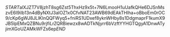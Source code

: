 $START$alXJZT7V8jzhT8sg6Zst5ThxHz9x5t+7N6LmooH1uUafkQHe6DJSnMszvE6l9iIb13n4dByNXtJ3aIOZ1x0CfvNAT23AWB69dEAkTHlha+oBboEm0rOC9/cKp6gWJ8JLlKlnQQFWyq5+fniRS1UDxef8yknWHby8s1DdgmaprF1kumX9JB5lpEMxQZBNu9rjfiLrZQRBiewzx8wADTkNjyrr6bVzftYYHGTQgyA1DnwATyjimXGoUZAMkWFZs6ep$END$